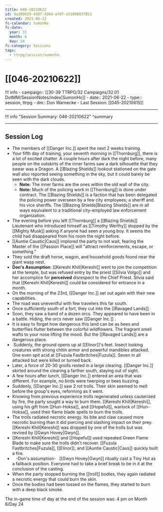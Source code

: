 ```yaml
---
title: 046-20210622
id: 9a389029-4387-4264-a76f-a5189683f851
created: 2021-06-22
fc-calendar: SumonHo
fc-date:
  year: 31
  month: 6
  day: 24
fc-category: Sessions
tags:
  - ttrpg/session/sumonho
---
```


# [[046-20210622]]

!!! info
    - campaign:: [[30-39 TTRPG/32 Campaigns/32.01 DotMM/SessionNotes/index|SumonHo]]
    - date:: 2021-06-22
    - type:: session, ttrpg
    - dm:: Don Warnecke
    - Last Session: [[045-20210615]]


---

!!! info "Session Summary: 046-20210622"
    ^summary

---

## Session Log

- The members of [[Danger Inc.]]  spent the next 2 weeks training.
- Your fifth day of training, your seventh morning in [[Thornburg]], there is a lot of excited chatter. A couple hours after dark the night before, many people on the outskirts of the inner farms saw a dark silhouette that they swear was a Dragon. A [[Blazing Shields]] lookout stationed on the gate wall also reported seeing something in the sky, but it could barely be seen with the dark clouds. 
    - **Note:** The inner farms are the ones within the old wall of the city.
    - **Note:** Much of the policing work in [[Thornburg]] is done under contract. The [[Blazing Shields]] is a faction that has been delegated the policing power overseen by a few city employees; a sheriff and his vice sheriffs. The [[Blazing Shields|Blazing Shields]] are in all ways equivalent to a traditional city-employed law enforcement organization.
- The evening before you left [[Thornburg]] a [[Blazing Shields]] Lieutenant who introduced himself as [[Timothy Werthy]] stopped by the [[Mighty Musk]] asking if anyone had seen a young boy. It seems the child had disappeared from his room the night before.
- [[Auntie Caustic|Caus]]  implored the party to not wait, fearing the Master of the [[Passion Place]] will "attract reinforcements, escape, or something."
- They sold the draft horse, wagon, and household goods found near the giant wasp nest.
- **Don's Assumption**: [[Kereshi Khill|Kereshi]] went to join the competition at the temple, but was refused entry by the priest [[Silvia Volgo]] and her accomplice for **perceived** disrespect to the Chief Priest. Silvia said that [[Kereshi Khill|Kereshi]] could be considered for entrance in a month.
- On the morning of the 23rd, [[Danger Inc.]]  set out again with their new capabilities.
- The road was uneventful with few travelers this far south.
- Once sufficiently south of a fort, they cut into the [[Ravaged Lands]].
- Soon, they saw a band of a dozen orcs. They appeared to have been in a battle. Hiding, the orcs never saw [[Danger Inc.]] .
- It is easy to forget how dangerous this land can be as bees and butterflies flutter between the colorful wildflowers. The fragrant smell wafts to your nose lifting the mood. But the [[Ravaged Lands]] are a dangerous place.
-  Suddenly, the ground opens up at [[Elinor]]'s feet. Insect looking creatures with strong chitin armor and powerful mandibles attacked. One even spit acid at [[Fuzula Fastbritches|Fuzula]]. Seven in all attacked but were killed or turned back.
- Later, a force of 20-30 gnolls rested in a large clearing. [[Danger Inc.]]  skirted around the clearing a farther south, staying out of sight.
- A few hours after lunch, [[Danger Inc.]]  entered an area that was different. For example, no birds were twerping or bees buzzing.
- Suddenly, [[Danger Inc.]]  saw 2 rot trolls. Their skin seemed to melt before the group's eyes, reforming as it went.
- Knowing from previous experience trolls regenerated unless cauterized by fire, the party sought a way to burn them. [[Kereshi Khill|Kereshi]], using his gift from [[Hun-Hoksa]], and [[Hopeful]], warlock of [[Hun-Hoksa]], used their flame blade spells to burn the trolls.
- The trolls radiated necrotic energy. Its bite and claw caused more necrotic burning than it did piercing and slashing impact on their prey. [[Kereshi Khill|Kereshi]] was dropped by one of the trolls but was revived by [[Gwyn Hovey|Gwyn]].
- [[Kereshi Khill|Kereshi]] and [[Hopeful]] used repeated Green Flame Blade to make sure the trolls didn't recover. [[Fuzula Fastbritches|Fuzula]], [[Elinor]], and [[Auntie Caustic|Caus]]  quickly built a fire.
-    -Don's assumption-   [[Gwyn Hovey|Gwyn]] ritually cast a Tiny Hut as a fallback position. Everyone had to take a brief break to be in it at the conclusion of the casting.
- When the party stopped burning the [[troll]] bodies, they again radiated a necrotic energy that could burn the skin.
- Once the bodies had been tossed on the flames, they started to burn with a deep black smoke.

The in-game time of day at the end of the session was: 4 pm on Month 6/Day 24


